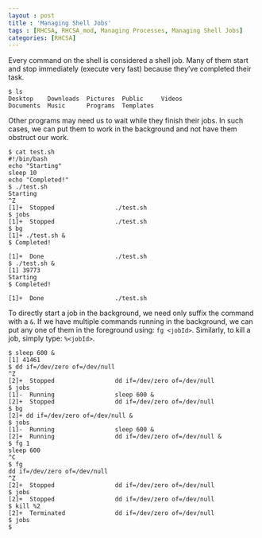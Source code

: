 ```yaml
---
layout : post
title : 'Managing Shell Jobs'
tags : [RHCSA, RHCSA_mod, Managing Processes, Managing Shell Jobs]
categories: [RHCSA]
---
```



Every command on the shell is considered a shell job. Many of them start
and stop immediately (execute very fast) because they’ve completed their
task.

``` console
$ ls
Desktop    Downloads  Pictures  Public     Videos
Documents  Music      Programs  Templates
```

Other programs may need us to wait while they finish their jobs. In such
cases, we can put them to work in the background and not have them
obstruct our work.

``` console
$ cat test.sh
#!/bin/bash
echo "Starting"
sleep 10
echo "Completed!"
$ ./test.sh
Starting
^Z
[1]+  Stopped                 ./test.sh
$ jobs
[1]+  Stopped                 ./test.sh
$ bg
[1]+ ./test.sh &
$ Completed!

[1]+  Done                    ./test.sh
$ ./test.sh &
[1] 39773
Starting
$ Completed!

[1]+  Done                    ./test.sh
```

To directly start a job in the background, we need only suffix the
command with a `&`. If we have multiple commands running in the
background, we can put any one of them in the foreground using: `fg
<jobId>`. Similarly, to kill a job, simply type: `%<jobId>`.

``` console
$ sleep 600 &
[1] 41461
$ dd if=/dev/zero of=/dev/null
^Z
[2]+  Stopped                 dd if=/dev/zero of=/dev/null
$ jobs
[1]-  Running                 sleep 600 &
[2]+  Stopped                 dd if=/dev/zero of=/dev/null
$ bg
[2]+ dd if=/dev/zero of=/dev/null &
$ jobs
[1]-  Running                 sleep 600 &
[2]+  Running                 dd if=/dev/zero of=/dev/null &
$ fg 1
sleep 600
^C
$ fg
dd if=/dev/zero of=/dev/null
^Z
[2]+  Stopped                 dd if=/dev/zero of=/dev/null
$ jobs
[2]+  Stopped                 dd if=/dev/zero of=/dev/null
$ kill %2
[2]+  Terminated              dd if=/dev/zero of=/dev/null
$ jobs
$
```

